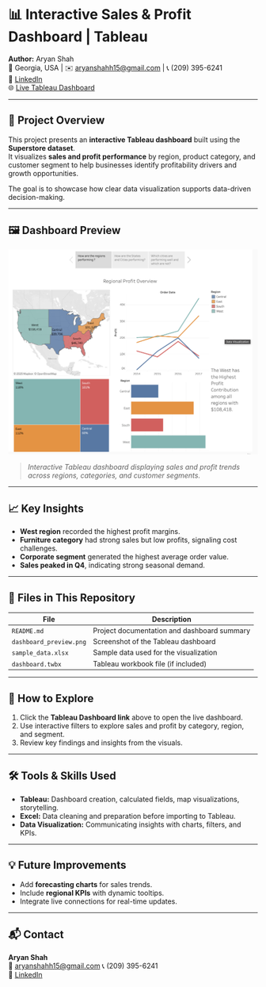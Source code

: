 # 📊 Interactive Sales & Profit Dashboard | Tableau

**Author:** Aryan Shah  
📍 Georgia, USA | ✉️ aryanshahh15@gmail.com | 📞 (209) 395-6241  
🔗 [LinkedIn](https://linkedin.com/in/aryan-shah1010)  
🌐 [Live Tableau Dashboard](https://public.tableau.com/shared/ZGFN3K3FC?:display_count=n&:origin=viz_share_link)

---

## 🧠 Project Overview
This project presents an **interactive Tableau dashboard** built using the **Superstore dataset**.  
It visualizes **sales and profit performance** by region, product category, and customer segment to help businesses identify profitability drivers and growth opportunities.  

The goal is to showcase how clear data visualization supports data-driven decision-making.

---

## 🖼️ Dashboard Preview
![Tableau Dashboard Preview](dashboard_preview.png)

> *Interactive Tableau dashboard displaying sales and profit trends across regions, categories, and customer segments.*

---

## 📈 Key Insights
- **West region** recorded the highest profit margins.  
- **Furniture category** had strong sales but low profits, signaling cost challenges.  
- **Corporate segment** generated the highest average order value.  
- **Sales peaked in Q4**, indicating strong seasonal demand.

---

## 🧩 Files in This Repository
| File | Description |
|------|--------------|
| `README.md` | Project documentation and dashboard summary |
| `dashboard_preview.png` | Screenshot of the Tableau dashboard |
| `sample_data.xlsx` | Sample data used for the visualization |
| `dashboard.twbx` | Tableau workbook file (if included) |

---

## 🚀 How to Explore
1. Click the **Tableau Dashboard link** above to open the live dashboard.  
2. Use interactive filters to explore sales and profit by category, region, and segment.  
3. Review key findings and insights from the visuals.

---

## 🛠️ Tools & Skills Used
- **Tableau:** Dashboard creation, calculated fields, map visualizations, storytelling.  
- **Excel:** Data cleaning and preparation before importing to Tableau.  
- **Data Visualization:** Communicating insights with charts, filters, and KPIs.  

---

## 💡 Future Improvements
- Add **forecasting charts** for sales trends.  
- Include **regional KPIs** with dynamic tooltips.  
- Integrate live connections for real-time updates.

---

## 📬 Contact
**Aryan Shah**  
📧 aryanshahh15@gmail.com 
📞 (209) 395-6241  
🔗 [LinkedIn](https://linkedin.com/in/aryan-shah1010)
